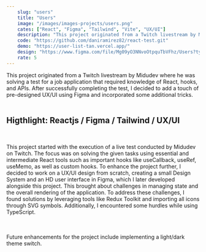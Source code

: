 ```yaml
---
    slug: "users"
    title: "Users"
    image: "/images/images-projects/users.png"
    cates: ["React", "Figma", "Tailwind", "Vite", "UX/UI"]
    description: "This project originated from a Twitch livestream by Midudev where he was solving a test for a job application that required knowledge of React, hooks, and APIs. After successfully completing the test, I decided to add a touch of pre-designed UX/UI using Figma and incorporated some additional tricks."
    code: "https://github.com/daniramirez82/react-test.git"
    demo: "https://user-list-tan.vercel.app/"
    design: "https://www.figma.com/file/Mg09yO3NNvoOtpquTbVFhz/Users?type=design&node-id=2%3A2&mode=design&t=0DKZO2vZ0nLNZI51-1"
    rate: 5
---
```


This project originated from a Twitch livestream by Midudev where he was solving a test for a job application that required knowledge of React, hooks, and APIs. After successfully completing the test, I decided to add a touch of pre-designed UX/UI using Figma and incorporated some additional tricks.
<br/>
<br/>

## **Higthlight:** Reactjs / Figma / Tailwind / UX/UI 
<br/>

This project started with the execution of a live test conducted by Midudev on Twitch. The focus was on solving the given tasks using essential and intermediate React tools such as important hooks like useCallback, useRef, useMemo, as well as custom hooks. To enhance the project further, I decided to work on a UX/UI design from scratch, creating a small Design System and an HD user interface in Figma, which I later developed alongside this project. This brought about challenges in managing state and the overall rendering of the application. To address these challenges, I found solutions by leveraging tools like Redux Toolkit and importing all icons through SVG symbols. Additionally, I encountered some hurdles while using TypeScript.




<br/>
<br/>
Future enhancements for the project include implementing a light/dark theme switch.